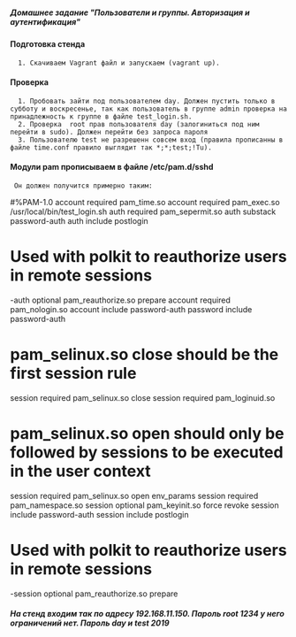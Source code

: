 ##### Домашнее задание 	"Пользователи и группы. Авторизация и аутентификация"
#### Подготовка стенда
	  1. Скачиваем Vagrant файл и запускаем (vagrant up).
#### Проверка 
	  1. Пробовать зайти под пользователем day. Должен пустить только в субботу и воскресенье, так как пользователь в группе admin проверка на принадлежность к группе в файле test_login.sh.
	  2. Проверка  root прав пользователя day (залогиниться под ним перейти в sudo). Должен перейти без запроса пароля 
	  3. Пользователю test не разрешенн совсем вход (правила прописанны в файле time.conf правило выглядит так *;*;test;!Tu).
#### Модули pam прописываем в файле /etc/pam.d/sshd
	 Он должен получится примерно таким:

#%PAM-1.0
account  required  pam_time.so 
account required  pam_exec.so /usr/local/bin/test_login.sh
auth	   required	pam_sepermit.so
auth       substack     password-auth
auth       include      postlogin
# Used with polkit to reauthorize users in remote sessions
-auth      optional     pam_reauthorize.so prepare
account    required     pam_nologin.so
account    include      password-auth
password   include      password-auth
# pam_selinux.so close should be the first session rule
session    required     pam_selinux.so close
session    required     pam_loginuid.so
# pam_selinux.so open should only be followed by sessions to be executed in the user context
session    required     pam_selinux.so open env_params
session    required     pam_namespace.so
session    optional     pam_keyinit.so force revoke
session    include      password-auth
session    include      postlogin
# Used with polkit to reauthorize users in remote sessions
-session   optional     pam_reauthorize.so prepare

##### На стенд входим так по адресу 192.168.11.150. Пароль root 1234 у него ограничений нет. Пароль day и test 2019